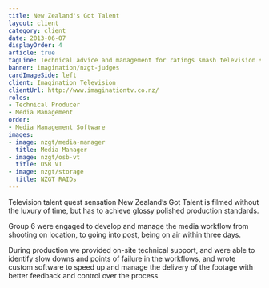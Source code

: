 ```yaml
---
title: New Zealand's Got Talent
layout: client
category: client
date: 2013-06-07
displayOrder: 4
article: true
tagLine: Technical advice and management for ratings smash television show
banner: imagination/nzgt-judges
cardImageSide: left
client: Imagination Television
clientUrl: http://www.imaginationtv.co.nz/
roles:
- Technical Producer
- Media Management
order:
- Media Management Software
images:
- image: nzgt/media-manager
  title: Media Manager
- image: nzgt/osb-vt
  title: OSB VT
- image: nzgt/storage
  title: NZGT RAIDs
---
```


Television talent quest sensation New Zealand’s Got Talent is filmed without the luxury of time, but has to achieve glossy polished production standards.

Group 6 were engaged to develop and manage the media workflow from shooting on location, to going into post, being on air within three days.

During production we provided on-site technical support, and were able to identify slow downs and points of failure in the workflows, and wrote custom software to speed up and manage the delivery of the footage with better feedback and control over the process.
